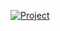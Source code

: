 [![Project](https://img.shields.io/badge/-CoffeHouse-blue?style=plastic&label=🔗&color=blue)](https://rolling-scopes-school.github.io/irynaserhiienko-JSFE2023Q4/coffee-house/index.html)
